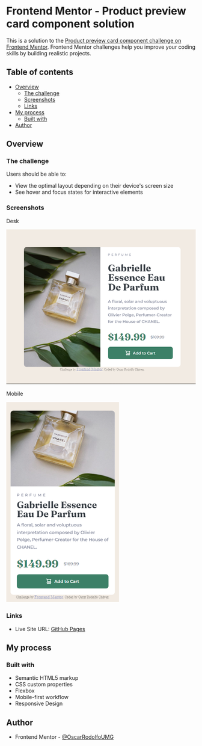 # Frontend Mentor - Product preview card component solution

This is a solution to the [Product preview card component challenge on Frontend Mentor](https://www.frontendmentor.io/challenges/product-preview-card-component-GO7UmttRfa). Frontend Mentor challenges help you improve your coding skills by building realistic projects. 

## Table of contents

- [Overview](#overview)
  - [The challenge](#the-challenge)
  - [Screenshots](#screenshot)
  - [Links](#links)
- [My process](#my-process)
  - [Built with](#built-with)
- [Author](#author)

## Overview

### The challenge

Users should be able to:

- View the optimal layout depending on their device's screen size
- See hover and focus states for interactive elements

### Screenshots

Desk

![Screenshot](./screenshots/screenshot-desk.PNG)

Mobile

![Screenshot](./screenshots/screenshot-mobile.PNG)


### Links

- Live Site URL: [GitHub Pages](https:///)

## My process

### Built with

- Semantic HTML5 markup
- CSS custom properties
- Flexbox
- Mobile-first workflow
- Responsive Design

## Author

- Frontend Mentor - [@OscarRodolfoUMG](https://www.frontendmentor.io/profile/OscarRodolfoUMG)
